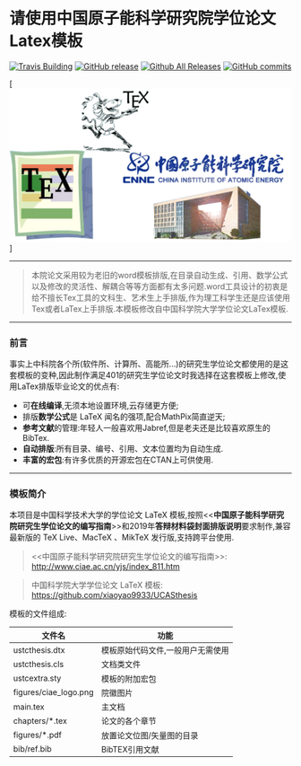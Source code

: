 # 请使用中国原子能科学研究院学位论文Latex模板

[![Travis Building](https://travis-ci.org/ustctug/ustcthesis.svg?branch=master)](https://travis-ci.org/ustctug/ustcthesis)
[![GitHub release](https://img.shields.io/github/release/ustctug/ustcthesis.svg)](https://github.com/ustctug/ustcthesis/releases/latest)
[![Github All Releases](https://img.shields.io/github/downloads/ustctug/ustcthesis/total.svg)](https://github.com/ustctug/ustcthesis/releases)
[![GitHub commits](https://img.shields.io/github/commits-since/ustctug/ustcthesis/v2.2.3.svg)](https://github.com/ustctug/ustcthesis/commits/master)


[![demo](demo.png)]


--------------------------------------------------------------
>本院论文采用较为老旧的word模板排版,在目录自动生成、引用、数学公式以及修改的灵活性、解耦合等等方面都有太多问题.word工具设计的初衷是给不擅长Tex工具的文科生、艺术生上手排版,作为理工科学生还是应该使用Tex或者LaTex上手排版.本模板修改自中国科学院大学学位论文LaTex模板.

---------------------------------------------------------------
### 前言
事实上中科院各个所(软件所、计算所、高能所...)的研究生学位论文都使用的是这套模板的变种,因此制作满足401的研究生学位论文时我选择在这套模板上修改,使用LaTex排版毕业论文的优点有:

- 可**在线编译**,无须本地设置环境,云存储更方便;
- 排版**数学公式**是 LaTeX 闻名的强项,配合MathPix简直逆天;
- **参考文献**的管理:年轻人一般喜欢用Jabref,但是老夫还是比较喜欢原生的BibTex.
- **自动排版**:所有目录、编号、引用、文本位置均为自动生成.
- **丰富的宏包**:有许多优质的开源宏包在CTAN上可供使用.

-------------------------------------------------------------
### 模板简介
本项目是中国科学技术大学的学位论文 LaTeX 模板,按照<<**中国原子能科学研究院研究生学位论文的编写指南**>>和2019年**答辩材料袋封面排版说明**要求制作,兼容最新版的 TeX Live、MacTeX 、MikTeX 发行版,支持跨平台使用.

><<中国原子能科学研究院研究生学位论文的编写指南>>:
>http://www.ciae.ac.cn/yjs/index_811.htm

>中国科学院大学学位论文 LaTeX 模板:
>https://github.com/xiaoyao9933/UCASthesis

模板的文件组成:

|文件名| 功能 | 
|--|--|
| ustcthesis.dtx | 模板原始代码文件,一般用户无需使用 |
| ustcthesis.cls | 文档类文件 |
| ustcextra.sty | 模板的附加宏包 |
| figures/ciae_logo.png | 院徽图片 |
|main.tex | 主文档|
|chapters/*.tex | 论文的各个章节|
|figures/*.pdf | 放置论文位图/矢量图的目录|
|bib/ref.bib | BibTEX引用文献|

